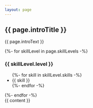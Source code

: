 ```yaml
---
layout: page
---
```


<div class="cv">
    <div class="intro_text aside">
        <h2>{{ page.introTitle }}</h2>
        <p>{{ page.introText }}</p>
    </div>
    <div class="skills aside">
        {%- for skillLevel in page.skillLevels -%}
        <div>
            <h3>{{ skillLevel.level }}</h3>
            <ul>
                {%- for skill in skillLevel.skills -%}
                <li>{{ skill }}</li>
                {%- endfor -%}
            </ul>
        </div>
        {%- endfor -%}
    </div>
    <div class="main_body">
        {{ content }}
    </div>
</div>